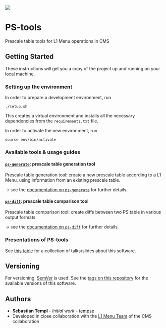 ![](https://img.shields.io/badge/version-0.2.0-blue.svg)

# PS-tools

Prescale table tools for L1 Menu operations in CMS


## Getting Started

These instructions will get you a copy of the project up and running on your
local machine.


### Setting up the environment

In order to prepare a development environment, run
```
./setup.sh
```

This creates a virtual environment and installs all the necessary dependencies
from the `requirements.txt` file.

In order to activate the new environment, run
```
source env/bin/activate
```


### Available tools & usage guides

#### [`ps-generate`](./docs/ps-generate.md): prescale table generation tool

Prescale table generation tool: create a new prescale table according to a L1 Menu, using information from an existing prescale table.

&rarr; see the [documentation on `ps-generate`](./docs/ps-generate.md) for further details.


#### [`ps-diff`](./docs/ps-diff.md): prescale table comparison tool

Prescale table comparison tool: create diffs between two PS table in various output formats.

&rarr; see the [documentation on `ps-diff`](./docs/ps-diff.md) for further details.


### Presentations of PS-tools

See [this table](./docs/talks.md) for a collection of talks/slides about this software.


## Versioning

For versioning, [SemVer](http://semver.org/) is used. See the [tags on this repository](https://github.com/tempse/PS-generate/tags)
for the available versions of this software. 


## Authors

* **Sebastian Templ** - *Initial work* - [tempse](https://github.com/tempse)
* Developed in close collaboration with the [L1 Menu Team](https://github.com/cms-l1-dpg) of the CMS collaboration
